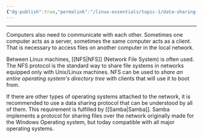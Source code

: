 ```yaml
---
{"dg-publish":true,"permalink":"/linux-essentials/topic-1/data-sharing-need-more-info/","noteIcon":"1"}
---
```


---
Computers also need to communicate with each other. Sometimes one computer acts as a server, sometimes the same computer acts as a client. That is necessary to access files on another computer in the local network.

Between Linux machines, [[NFS\|NFS]] (Network File System) is often used. The NFS protocol is the standard way to share file systems in networks equipped only with Unix/Linux machines.
NFS can be used to _share an entire operating system's directory tree_ with clients that will use it to boot from.

If there are other types of operating systems attached to the network, it is recommended to use a data sharing protocol that can be understood by all of them. This requirement is fulfilled by [[Samba\|Samba]]. Samba implements a protocol for sharing files over the network originally made for the Windows Operating system, but today compatible with all major operating systems.